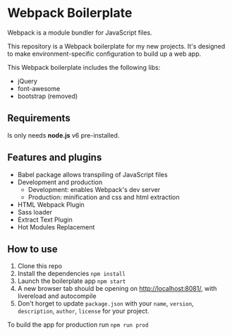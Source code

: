 # Webpack Boilerplate

Webpack is a module bundler for JavaScript files.

This repository is a Webpack boilerplate for my new projects. It's designed to make environment-specific configuration to build up a web app.

This Webpack boilerplate includes the following libs:

* jQuery
* font-awesome
* bootstrap (removed)

## Requirements

Is only needs **node.js** v6 pre-installed.

## Features and plugins

- Babel package allows transpiling of JavaScript files
- Development and production
    - Development: enables Webpack's dev server
    - Production: minification and css and html extraction
- HTML Webpack Plugin
- Sass loader
- Extract Text Plugin
- Hot Modules Replacement

## How to use

1. Clone this repo
2. Install the dependencies
  `npm install`
3. Launch the boilerplate app
  `npm start`
4. A new browser tab should be opening on [http://localhost:8081/](http://localhost:8081/), with livereload and autocompile
5. Don't horget to update `package.json` with your `name`, `version`, `description`, `author`, `license` for your project.

 To build the app for production run
  `npm run prod`
